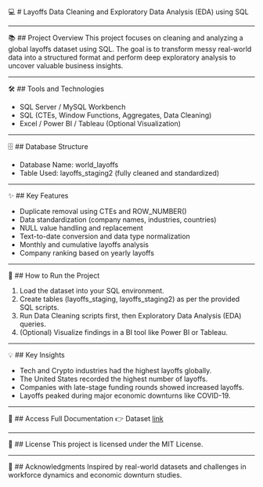 💻 # Layoffs Data Cleaning and Exploratory Data Analysis (EDA) using SQL
 
 
________________________________________
📚 ## Project Overview
This project focuses on cleaning and analyzing a global layoffs dataset using SQL. The goal is to transform messy real-world data into a structured format and perform deep exploratory analysis to uncover valuable business insights.
________________________________________
🛠️ ## Tools and Technologies
-	SQL Server / MySQL Workbench
-	SQL (CTEs, Window Functions, Aggregates, Data Cleaning)
-	Excel / Power BI / Tableau (Optional Visualization)
________________________________________
🗄️ ## Database Structure
-	Database Name: world_layoffs
-	Table Used: layoffs_staging2 (fully cleaned and standardized)
________________________________________
✨ ## Key Features
-	Duplicate removal using CTEs and ROW_NUMBER()
-	Data standardization (company names, industries, countries)
-	NULL value handling and replacement
-	Text-to-date conversion and data type normalization
-	Monthly and cumulative layoffs analysis
-	Company ranking based on yearly layoffs
________________________________________
🚀 ## How to Run the Project
1.	Load the dataset into your SQL environment.
2.	Create tables (layoffs_staging, layoffs_staging2) as per the provided SQL scripts.
3.	Run Data Cleaning scripts first, then Exploratory Data Analysis (EDA) queries.
4.	(Optional) Visualize findings in a BI tool like Power BI or Tableau.
________________________________________
💡 ## Key Insights
-	Tech and Crypto industries had the highest layoffs globally.
-	The United States recorded the highest number of layoffs.
-	Companies with late-stage funding rounds showed increased layoffs.
-	Layoffs peaked during major economic downturns like COVID-19.
________________________________________
📄 ## Access Full Documentation
👉 Dataset [link](./Dataset/Md_water_services_data.xlsx)
________________________________________
📜 ## License
This project is licensed under the MIT License.
________________________________________
🙌 ## Acknowledgments
Inspired by real-world datasets and challenges in workforce dynamics and economic downturn studies.
